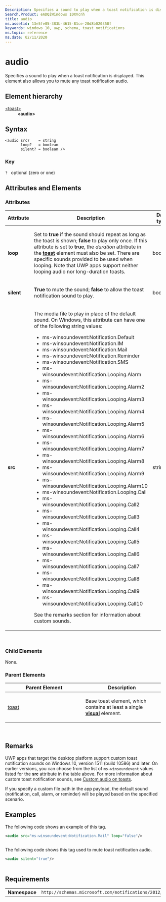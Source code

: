 ```yaml
---
Description: Specifies a sound to play when a toast notification is displayed.
Search.Product: eADQiWindows 10XVcnh
title: audio
ms.assetid: 13e5fe05-383b-4615-81ce-20d8b020350f
keywords: windows 10, uwp, schema, toast notifications
ms.topic: reference
ms.date: 02/11/2020
---
```


# audio


Specifies a sound to play when a toast notification is displayed. This element also allows you to mute any toast notification audio.

## Element hierarchy

<dl>
<dt><a href="element-toast.md">&lt;toast&gt;</a></dt>
<dd><b>&lt;audio&gt;</b></dd>
</dl>

## Syntax

``` syntax
<audio src?    = string
       loop?   = boolean
       silent? = boolean />
```

### Key

`?`   optional (zero or one)

## Attributes and Elements


### Attributes

<table>
<colgroup>
<col width="20%" />
<col width="20%" />
<col width="20%" />
<col width="20%" />
<col width="20%" />
</colgroup>
<thead>
<tr class="header">
<th>Attribute</th>
<th>Description</th>
<th>Data type</th>
<th>Required</th>
<th>Default value</th>
</tr>
</thead>
<tbody>
<tr class="odd">
<td><strong>loop</strong></td>
<td><p>Set to <strong>true</strong> if the sound should repeat as long as the toast is shown; <strong>false</strong> to play only once. If this attribute is set to <strong>true</strong>, the <em>duration</em> attribute in the <a href="element-toast.md"><strong>toast</strong></a>  element must also be set. There are specific sounds provided to be used when looping. Note that UWP apps support neither looping audio nor long-duration toasts.</p></td>
<td>boolean</td>
<td>No</td>
<td>false</td>
</tr>
<tr class="even">
<td><strong>silent</strong></td>
<td><p><strong>True</strong> to mute the sound; <strong>false</strong> to allow the toast notification sound to play.</p></td>
<td>boolean</td>
<td>No</td>
<td>false</td>
</tr>
<tr class="odd">
<td><strong>src</strong></td>
<td><p>The media file to play in place of the default sound. On Windows, this attribute can have one of the following string values:</p>
<ul>
<li>ms-winsoundevent:Notification.Default</li>
<li>ms-winsoundevent:Notification.IM</li>
<li>ms-winsoundevent:Notification.Mail</li>
<li>ms-winsoundevent:Notification.Reminder</li>
<li>ms-winsoundevent:Notification.SMS</li>
<li>ms-winsoundevent:Notification.Looping.Alarm</li>
<li>ms-winsoundevent:Notification.Looping.Alarm2</li>
<li>ms-winsoundevent:Notification.Looping.Alarm3</li>
<li>ms-winsoundevent:Notification.Looping.Alarm4</li>
<li>ms-winsoundevent:Notification.Looping.Alarm5</li>
<li>ms-winsoundevent:Notification.Looping.Alarm6</li>
<li>ms-winsoundevent:Notification.Looping.Alarm7</li>
<li>ms-winsoundevent:Notification.Looping.Alarm8</li>
<li>ms-winsoundevent:Notification.Looping.Alarm9</li>
<li>ms-winsoundevent:Notification.Looping.Alarm10</li>
<li>ms-winsoundevent:Notification.Looping.Call</li>
<li>ms-winsoundevent:Notification.Looping.Call2</li>
<li>ms-winsoundevent:Notification.Looping.Call3</li>
<li>ms-winsoundevent:Notification.Looping.Call4</li>
<li>ms-winsoundevent:Notification.Looping.Call5</li>
<li>ms-winsoundevent:Notification.Looping.Call6</li>
<li>ms-winsoundevent:Notification.Looping.Call7</li>
<li>ms-winsoundevent:Notification.Looping.Call8</li>
<li>ms-winsoundevent:Notification.Looping.Call9</li>
<li>ms-winsoundevent:Notification.Looping.Call10</li>
</ul>
<p>See the remarks section for information about custom sounds.</p>
</td>
<td>string</td>
<td>No</td>
<td>None</td>
</tr>
</tbody>
</table>

 

### Child Elements

None.

### Parent Elements

<table>
<colgroup>
<col width="50%" />
<col width="50%" />
</colgroup>
<thead>
<tr class="header">
<th>Parent Element</th>
<th>Description</th>
</tr>
</thead>
<tbody>
<tr class="odd">
<td><a href="element-toast.md">toast</a> </td>
<td><p>Base toast element, which contains at least a single <a href="element-visual.md"><strong>visual</strong></a>  element.</p></td>
</tr>
</tbody>
</table>

 

## Remarks

UWP apps that target the desktop platform support custom toast notification sounds on Windows 10, version 1511 (build 10586) and later. On earlier versions, you can choose from the list of `ms-winsoundevent` values listed for the **src** attribute in the table above. For more information about custom toast notification sounds, see [Custom audio on toasts](/windows/uwp/design/shell/tiles-and-notifications/custom-audio-on-toasts).  

If you specify a custom file path in the app payload, the default sound (notification, call, alarm, or reminder) will be played based on the specified scenario.

## Examples

The following code shows an example of this tag.

```XML
<audio src="ms-winsoundevent:Notification.Mail" loop="false"/>
                
```

The following code shows this tag used to mute toast notification audio.

```XML
<audio silent="true"/>
                
```

## Requirements

|          |         |
|----------|--------------|
| **Namespace** | `http://schemas.microsoft.com/notifications/2012/toast.xsd` |

 

 